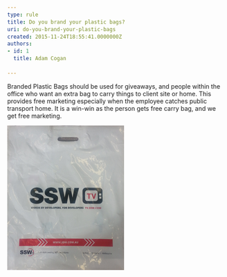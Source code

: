 ```yaml
---
type: rule
title: Do you brand your plastic bags?
uri: do-you-brand-your-plastic-bags
created: 2015-11-24T18:55:41.0000000Z
authors:
- id: 1
  title: Adam Cogan

---
```


Branded Plastic Bags should be used for giveaways, and people within the office who want an extra bag to carry things to client site or home. This provides free marketing especially when the employee catches public transport home. It is a win-win as the person gets free carry bag, and we get free marketing.

![SSW plastic bag](ssw-bag.png)
